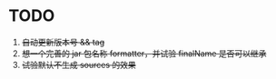 # TODO
1. ~~自动更新版本号 && tag~~
2. ~~想一个完善的 jar 包名称 formatter，并试验 finalName 是否可以继承~~
3. ~~试验默认不生成 sources 的效果~~
